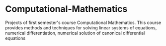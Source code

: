 # Computational-Mathematics
Projects of first semester's course Computational Mathematics. This course provides methods and techniques for solving linear systems of equations, numerical differentiation, numerical solution of canonical differential equations
